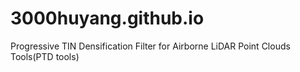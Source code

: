 # 3000huyang.github.io
Progressive TIN Densification Filter for Airborne LiDAR Point Clouds Tools(PTD tools)
